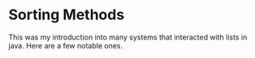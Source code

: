 # Sorting Methods

This was my introduction into many systems that interacted with lists in java. Here are a few notable ones.